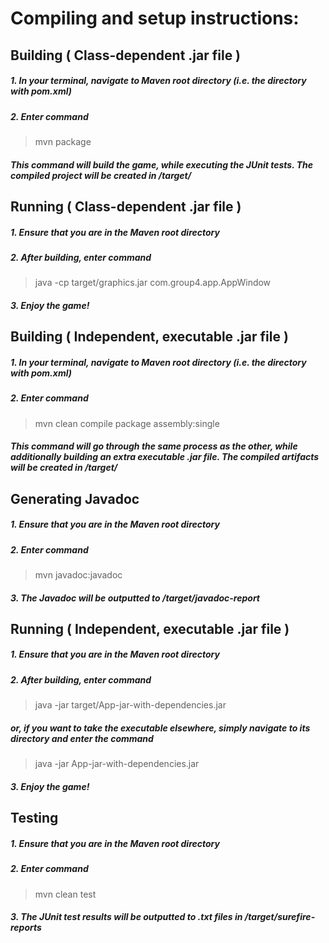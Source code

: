 # Compiling and setup instructions:
## Building ( Class-dependent .jar file )
##### 1. In your terminal, navigate to Maven root directory (i.e. the directory with pom.xml)
##### 2. Enter command
> mvn package
##### This command will build the game, while executing the JUnit tests. The compiled project will be created in /target/
## Running ( Class-dependent .jar file )
##### 1. Ensure that you are in the Maven root directory
##### 2. After building, enter command
> java -cp target/graphics.jar com.group4.app.AppWindow
##### 3. Enjoy the game!
## Building ( Independent, executable .jar file )
##### 1. In your terminal, navigate to Maven root directory (i.e. the directory with pom.xml)
##### 2. Enter command
> mvn clean compile package assembly:single
##### This command will go through the same process as the other, while additionally building an extra executable .jar file. The compiled artifacts will be created in /target/
## Generating Javadoc
##### 1. Ensure that you are in the Maven root directory
##### 2. Enter command
> mvn javadoc:javadoc
##### 3. The Javadoc will be outputted to /target/javadoc-report
## Running ( Independent, executable .jar file )
##### 1. Ensure that you are in the Maven root directory
##### 2. After building, enter command
> java -jar target/App-jar-with-dependencies.jar
##### or, if you want to take the executable elsewhere, simply navigate to its directory and enter the command
> java -jar App-jar-with-dependencies.jar
##### 3. Enjoy the game!
## Testing
##### 1. Ensure that you are in the Maven root directory
##### 2. Enter command
> mvn clean test
##### 3. The JUnit test results will be outputted to .txt files in /target/surefire-reports

